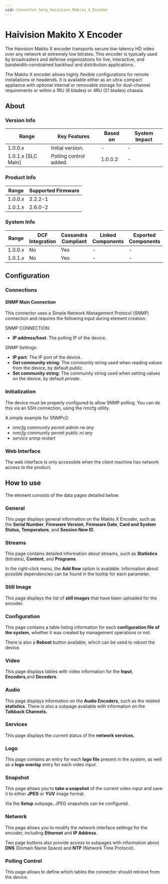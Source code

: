 ```yaml
---
uid: Connector_help_Haivision_Makito_X_Encoder
---
```


# Haivision Makito X Encoder

The Haivision Makito X encoder transports secure low-latency HD video over any network at extremely low bitrates. This encoder is typically used by broadcasters and defense organizations for live, interactive, and bandwidth-constrained backhaul and distribution applications.

The Makito X encoder allows highly flexible configurations for remote installations or headends. It is available either as an ultra-compact appliance with optional internal or removable storage for dual-channel requirements or within a 1RU (6 blades) or 4RU (21 blades) chassis.

## About

### Version Info

| **Range**            | **Key Features**       | **Based on** | **System Impact** |
|----------------------|------------------------|--------------|-------------------|
| 1.0.0.x              | Initial version.       | \-           | \-                |
| 1.0.1.x \[SLC Main\] | Polling control added. | 1.0.0.2      | \-                |

### Product Info

| **Range** | **Supported Firmware** |
|-----------|------------------------|
| 1.0.0.x   | 2.2.2-1                |
| 1.0.1.x   | 2.6.0-2                |

### System Info

| **Range** | **DCF Integration** | **Cassandra Compliant** | **Linked Components** | **Exported Components** |
|-----------|---------------------|-------------------------|-----------------------|-------------------------|
| 1.0.0.x   | No                  | Yes                     | \-                    | \-                      |
| 1.0.1.x   | No                  | Yes                     | \-                    | \-                      |

## Configuration

### Connections

#### SNMP Main Connection

This connector uses a Simple Network Management Protocol (SNMP) connection and requires the following input during element creation:

SNMP CONNECTION:

- **IP address/host**: The polling IP of the device.

SNMP Settings:

- **IP port**: The IP port of the device.
- **Get community string**: The community string used when reading values from the device, by default *public*.
- **Set community string**: The community string used when setting values on the device, by default *private*.

### Initialization

The device must be properly configured to allow SNMP polling. You can do this via an SSH connection, using the nmcfg utility.

A simple example for SNMPv2:

- *nmcfg community permit admin rw any*
- *nmcfg community permit public ro any*
- *service snmp restart*

### Web Interface

The web interface is only accessible when the client machine has network access to the product.

## How to use

The element consists of the data pages detailed below.

### General

This page displays general information on the Makito X Encoder, such as the **Serial Number**, **Firmware Version**, **Firmware Date**, **Card and System Status, Temperature**, and **Session New ID**.

### Streams

This page contains detailed information about streams, such as **Statistics** (bitrates), **Content**, and **Programs**.

In the right-click menu, the **Add Row** option is available. Information about possible dependencies can be found in the tooltip for each parameter.

### Still Image

This page displays the list of **still images** that have been uploaded for the encoder.

### Configuration

This page contains a table listing information for each **configuration file of the system**, whether it was created by management operations or not.

There is also a **Reboot** button available, which can be used to reboot the device.

### Video

This page displays tables with video information for the **Input**, **Encoders**,and **Decoders**.

### Audio

This page displays information on the **Audio Encoders**, such as the related **statistics**. There is also a subpage available with information on the **Talkback Channels.**

### Services

This page displays the current status of the **network services**.

### Logo

This page contains an entry for each **logo file** present in the system, as well as a **logo overlay** entry for each video input.

### Snapshot

This page allows you to **take a snapshot** of the current video input and save it to either **JPEG** or **YUV** image format.

Via the **Setup** subpage, JPEG snapshots can be configured.

### Network

This page allows you to modify the network interface settings for the encoder, including **Ethernet** and **IP Address**.

Two page buttons also provide access to subpages with information about **DNS** (Domain Name Space) and **NTP** (Network Time Protocol).

### Polling Control

This page allows to define which tables the connector should retrieve from the device.
